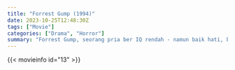 ```yaml
---
title: "Forrest Gump (1994)"
date: 2023-10-25T12:48:30Z
tags: ["Movie"]
categories: ["Drama", "Horror"]
summary: "Forrest Gump, seorang pria ber IQ rendah - namun baik hati, bergabung dengan tentara untuk mengabdi. Namun, benaknya seolah tidak bisa berhenti memikirkan sang kekasih masa kecilnya, Jenny Curran."
---
```


<mux-player stream-type="on-demand"
src="https://kp3d-my.sharepoint.com/personal/ryoo_kp3d_onmicrosoft_com/_layouts/15/download.aspx?share=ETnO7N-xH-lDhdmEbMrNMUwBTXMfQB_jBIUc6BciS1DY_w" prefer-playback="mse" controls>

</mux-player>


{{< movieinfo id="13" >}}

<script src="https://cdn.jsdelivr.net/npm/@mux/mux-player"></script>

 <script type="application/ld+json ">
{
"@context": "https://schema.org/",
"@type": "VideoObject",
"name": "Forrest Gump (1994)",
"contentUrl": "https://stream.mux.com/59rjUsCaACVzfEpBUi1TlcFpK3KF02028PEWcEE7i4VsE.m3u8",
"thumbnailUrl": "https://www.themoviedb.org/t/p/original/hfUNTtCBPRZ4S52YC4JlwbJ9BXl.jpg?width=314&fit_mode=preserve&time=25",
"uploadDate": "2023-10-25T12:48:30Z",
}

</script>